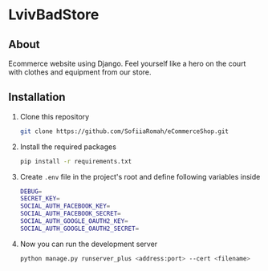 # LvivBadStore

## About
Ecommerce website using Django.
Feel yourself like a hero on the court with clothes and equipment from our store.

## Installation
1. Clone this repository
    ```bash
    git clone https://github.com/SofiiaRomah/eCommerceShop.git
    ```
2. Install the required packages
   ```bash
   pip install -r requirements.txt
   ```
3. Create `.env` file in the project's root and define following variables inside
    ```bash
    DEBUG=
    SECRET_KEY=
    SOCIAL_AUTH_FACEBOOK_KEY=
    SOCIAL_AUTH_FACEBOOK_SECRET=
    SOCIAL_AUTH_GOOGLE_OAUTH2_KEY=
    SOCIAL_AUTH_GOOGLE_OAUTH2_SECRET=
    ```
4. Now you can run the development server
    ```bash
    python manage.py runserver_plus <address:port> --cert <filename>
    ```